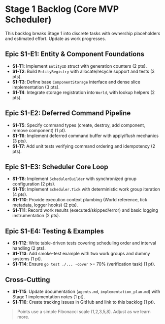 # Stage 1 Backlog (Core MVP Scheduler)

This backlog breaks Stage 1 into discrete tasks with ownership placeholders and estimated effort. Update as work progresses.

## Epic S1-E1: Entity & Component Foundations
- **S1-T1**: Implement `EntityID` struct with generation counters (2 pts).
- **S1-T2**: Build `EntityRegistry` with allocate/recycle support and tests (3 pts).
- **S1-T3**: Define base `ComponentStorage` interface and dense slice implementation (3 pts).
- **S1-T4**: Integrate storage registration into `World`, with lookup helpers (2 pts).

## Epic S1-E2: Deferred Command Pipeline
- **S1-T5**: Specify command types (create, destroy, add component, remove component) (1 pt).
- **S1-T6**: Implement deferred command buffer with apply/flush mechanics (3 pts).
- **S1-T7**: Add unit tests verifying command ordering and idempotency (2 pts).

## Epic S1-E3: Scheduler Core Loop
- **S1-T8**: Implement `SchedulerBuilder` with synchronized group configuration (2 pts).
- **S1-T9**: Implement `Scheduler.Tick` with deterministic work group iteration (4 pts).
- **S1-T10**: Provide execution context plumbing (World reference, tick metadata, logger hooks) (2 pts).
- **S1-T11**: Record work results (executed/skipped/error) and basic logging instrumentation (2 pts).

## Epic S1-E4: Testing & Examples
- **S1-T12**: Write table-driven tests covering scheduling order and interval handling (2 pts).
- **S1-T13**: Add smoke-test example with two work groups and dummy systems (1 pt).
- **S1-T14**: Ensure `go test ./... -cover` >= 70% (verification task) (1 pt).

## Cross-Cutting
- **S1-T15**: Update documentation (`agents.md`, `implementation_plan.md`) with Stage 1 implementation notes (1 pt).
- **S1-T16**: Create tracking issues in GitHub and link to this backlog (1 pt).

> Points use a simple Fibonacci scale (1,2,3,5,8). Adjust as we learn more.
